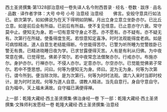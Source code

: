 西土圣贤撰集·第1328部治意经一卷失译人名今附西晋录
· 经名 · 卷数 · 跋序
· 品名 · 品数 · 译作者字体：大号 中号 小号
治意经
治意经
　　佛言。安般守意具行如法已。欲次第学。如如佛说为在天下得明如阴解。月出立身立意立坐卧亦尔。已比丘立意。如是前后会有所益。已前后有所益。使不复见怪意。已止意亦守六衰。常守莫中止。便知无为身。若一切有意常守身止不愿。亦不愿有。亦不疑有。亦不疑无有。次第行在所疑。使蚤得度生死。若惊意知定喜净。时时法观能得度老病。如是可病惊精进。道人自意生老结能得断。今世能得苦尽。已警为听所睡为觉警胜卧已警无有畏。已精进晓睡日夜为学。已求甘露便得灭苦。人有是有利从归佛。为中夜常意在佛。已觉得觉。佛弟子常尔。若中夜常念法僧聚亦尔。行戒亦尔。布施亦尔。身护亦尔。行禅亦尔。不侵人亦尔。定意亦尔。尔空亦尔。已觉能觉佛弟子常尔。若中不堕思想。问曰。何等为便知无为身。师曰。泥为无为身。何等为次第行。谓今所到。便当除次除。是为次第行。何等为时时法观。谓六入来时当即时校计。是为时时法观。何等为道人自意。谓教人精进。当先自意行。身自守意自守。自为福中。天上福未满故。自守福已满便得禅。

上一部：乾隆大藏经·西土圣贤撰集·佛治身经一卷
下一部：乾隆大藏经·西土圣贤撰集·文殊师利发愿经一卷
乾隆大藏经·西土圣贤撰集·治意经